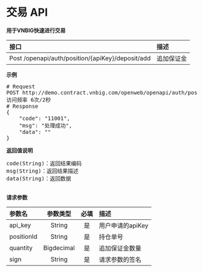 # 交易 API #
**用于VNBIG快速进行交易**

| 接口        	            |  描述
|:------------------------- |:-------------
| Post /openapi/auth/position/{apiKey}/deposit/add   | 追加保证金

**示例**
<pre>
# Request
POST http://demo.contract.vnbig.com/openweb/openapi/auth/position/{apiKey}/deposit/add
访问频率 6次/2秒
# Response
{
	"code": "11001",
	"msg": "处理成功",
	"data": ""
}
</pre>

**返回值说明**
<pre>
code(String)：返回结果编码
msg(String)：返回结果描述
data(String)：返回数据

</pre>

**请求参数**

| 参数名       	           |      参数类型      |   必填  |描述
|:-------------------------|:-----------------:|:--------:|:----------
|api_key                   | String            |是      |用户申请的apiKey
|positionId                    | String            |是      |持仓单号
|quantity   |Bigdecimal   |是   |追加保证金数量   |
|sign                      | String            |是      |请求参数的签名
